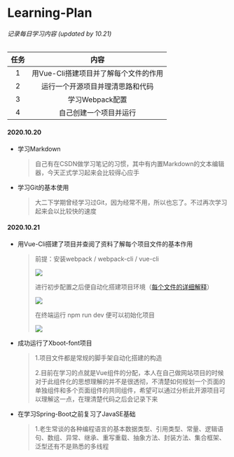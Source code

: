 # Learning-Plan

###### 记录每日学习内容 (updated by 10.21)

| 任务 |                 内容                  |
| :--: | :-----------------------------------: |
|  1   | 用Vue-Cli搭建项目并了解每个文件的作用 |
|  2   |   运行一个开源项目并理清思路和代码    |
|  3   |            学习Webpack配置            |
|  4   |        自己创建一个项目并运行         |

#### 2020.10.20

- 学习Markdown

  >自己有在CSDN做学习笔记的习惯，其中有内置Markdown的文本编辑器，今天正式学习起来会比较得心应手

- 学习Git的基本使用

  > 大二下学期曾经学习过Git，因为经常不用，所以也忘了。不过再次学习起来会以比较快的速度

#### 2020.10.21

- 用Vue-Cli搭建了项目并查阅了资料了解每个项目文件的基本作用

  >前提：安装webpack / webpack-cli / vue-cli
  >
  >![](C:\Users\zhuang\Desktop\zhuang\pic\Vue脚手架初始化设置.PNG)
  >
  >进行初步配置之后便自动化搭建项目环境（[每个文件的详细解释](https://www.cnblogs.com/jacksplwxy/p/11495700.html)）
  >
  >![](C:\Users\zhuang\Desktop\zhuang\pic\Vue项目文件.PNG)
  >
  >在终端运行 npm run dev 便可以初始化项目
  >
  >![](C:\Users\zhuang\Desktop\zhuang\pic\脚手架默认界面.PNG)

- 成功运行了Xboot-font项目

  >1.项目文件都是常规的脚手架自动化搭建的构造
  >
  >2.目前在学习的点就是Vue组件的分配，本人在自己做网站项目的时候对于此组件化的思想理解的并不是很透彻，不清楚如何规划一个页面的单独组件和多个页面组件的共同组件，希望可以通过分析此开源项目可以理解这一点，在理清楚代码之后会记录下来

- 在学习Spring-Boot之前复习了JavaSE基础

  >1.老生常谈的各种编程语言的基本数据类型、引用类型、常量、逻辑语句、数组、异常、继承、重写重载、抽象方法、封装方法、集合框架、泛型还有不是熟悉的多线程